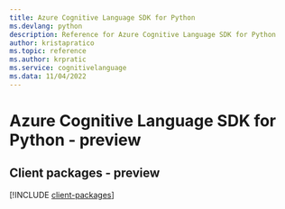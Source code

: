 ```yaml
---
title: Azure Cognitive Language SDK for Python
ms.devlang: python
description: Reference for Azure Cognitive Language SDK for Python
author: kristapratico
ms.topic: reference
ms.author: krpratic
ms.service: cognitivelanguage
ms.data: 11/04/2022
---
```

# Azure Cognitive Language SDK for Python - preview

## Client packages - preview
[!INCLUDE [client-packages](cognitive-language-client-index.md)]